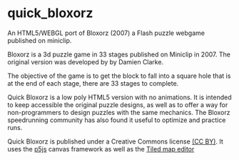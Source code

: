 # quick_bloxorz
An HTML5/WEBGL port of Bloxorz (2007) a Flash puzzle webgame published on miniclip. 

Bloxorz is a 3d puzzle game in 33 stages published on Miniclip in 2007. The original version was developed by by Damien Clarke.  

The objective of the game is to get the block to fall into a square hole that is at the end of each stage, there are 33 stages to complete.

Quick Bloxorz is a low poly HTML5 version with no animations. It is intended to keep accessible the original puzzle designs, as well as to offer a way for non-programmers to design puzzles with the same mechanics. The Bloxorz speedrunning community has also found it useful to optimize and practice runs.

Quick Bloxorz is published under a Creative Commons license [(CC BY)](https://creativecommons.org/licenses/). It uses the [p5js](https://p5js.org/) canvas framework as well as the [Tiled map editor](https://www.mapeditor.org/)

